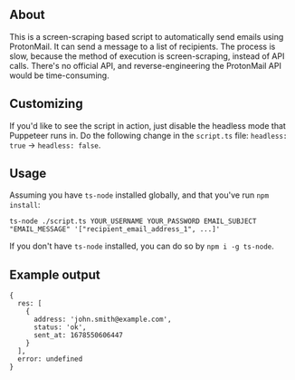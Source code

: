 ## About

This is a screen-scraping based script to automatically send emails using ProtonMail. It can send a message to a list of recipients.
The process is slow, because the method of execution is screen-scraping, instead of API calls. There's no official API, and reverse-engineering the ProtonMail API would be time-consuming.

## Customizing

If you'd like to see the script in action, just disable the headless mode that Puppeteer runs in. Do the following change in the `script.ts` file:
`headless: true` -> `headless: false`.

## Usage

Assuming you have `ts-node` installed globally, and that you've run `npm install`:

```
ts-node ./script.ts YOUR_USERNAME YOUR_PASSWORD EMAIL_SUBJECT "EMAIL_MESSAGE" '["recipient_email_address_1", ...]'
```

If you don't have `ts-node` installed, you can do so by `npm i -g ts-node`.

## Example output

```
{
  res: [
    {
      address: 'john.smith@example.com',
      status: 'ok',
      sent_at: 1678550606447
    }
  ],
  error: undefined
}
```
